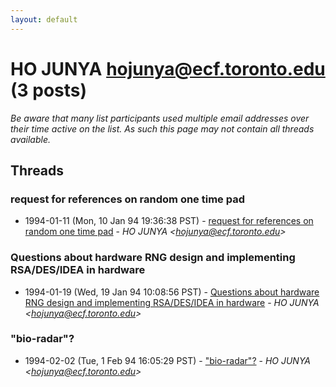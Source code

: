```yaml
---
layout: default
---
```


# HO  JUNYA <hojunya@ecf.toronto.edu> (3 posts)

_Be aware that many list participants used multiple email addresses over their time active on the list. As such this page may not contain all threads available._

## Threads

### request for references on random one time pad
+ 1994-01-11 (Mon, 10 Jan 94 19:36:38 PST) - [request for references on random one time pad](/archive/1994/01/680e00d5485f772c82828c8aa6451cd95dca9d69a53df87ce1729cee5f0d178a) - _HO  JUNYA \<hojunya@ecf.toronto.edu\>_

### Questions about hardware RNG design and implementing RSA/DES/IDEA in hardware
+ 1994-01-19 (Wed, 19 Jan 94 10:08:56 PST) - [Questions about hardware RNG design and implementing RSA/DES/IDEA in hardware](/archive/1994/01/dae8fc36713f9cf537d6818107bf035d34fab7ca4250ec5097d43cba99d29fbb) - _HO  JUNYA \<hojunya@ecf.toronto.edu\>_

### "bio-radar"?
+ 1994-02-02 (Tue, 1 Feb 94 16:05:29 PST) - ["bio-radar"?](/archive/1994/02/c6bc8909e3035077783d46376c6c2f7762da143e2655e6e39e9a565db1f1e756) - _HO  JUNYA \<hojunya@ecf.toronto.edu\>_

